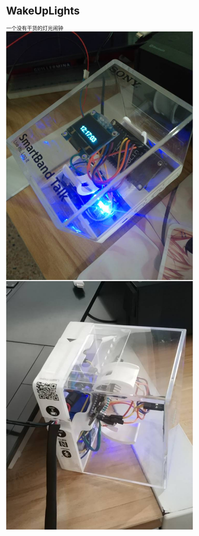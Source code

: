 # WakeUpLights
一个没有干货的灯光闹钟
![image](https://github.com/Giftia/WakeUpLights/blob/master/view1.jpg)
![image](https://github.com/Giftia/WakeUpLights/blob/master/view2.jpg)
